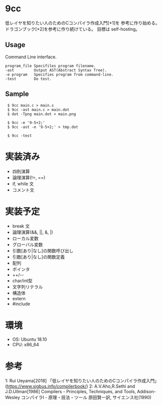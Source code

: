9cc
===
低レイヤを知りたい人のためのCコンパイラ作成入門[*1]を
参考に作り始める。 ドラゴンブック[*2]を参考に作り続けている。
目標は self-hosting。

Usage
-----
Command Line interface.

    program_file Specifiles program filename.
    -ast         Output AST(Abstract Syntax Tree). 
    -e program   Specifies program from command-line.   
    -test        Do test.

Sample
------

     $ 9cc main.c > main.s
     $ 9cc -ast main.c > main.dot
     $ dot -Tpng main.dot > main.png
     
     $ 9cc -e '9-5+2;'
     $ 9cc -ast -e '9-5+2;' > tmp.dot

     $ 9cc -test
    
# 実装済み

* 四則演算
* 論理演算(!=, ==)
* if, while 文
* コメント文

# 実装予定

* break 文
* 論理演算(&&, ||, &, |)
* ローカル変数
* グローバル変数
* 引数[あり|なし]の関数呼び出し
* 引数[あり|なし]の関数定義
* 配列
* ポインタ
* ++/--
* char/int型
* 文字列リテラル
* 構造体
* extern
* #include

# 環境

* OS: Ubuntu 18.10
* CPU: x86_64

# 参考
1: Rui Ueyama[2018] 「低レイヤを知りたい人のためのCコンパイラ作成入門」(https://www.sigbus.info/compilerbook/)
2: A.V.Aho,R.Sethi and J.D.Ullman[1986] Compilers - Principles, Techniques, and Tools, Addison-Wesley
コンパイラⅠ - 原理・技法・ツール 原田賢一訳, サイエンス社(1990)
